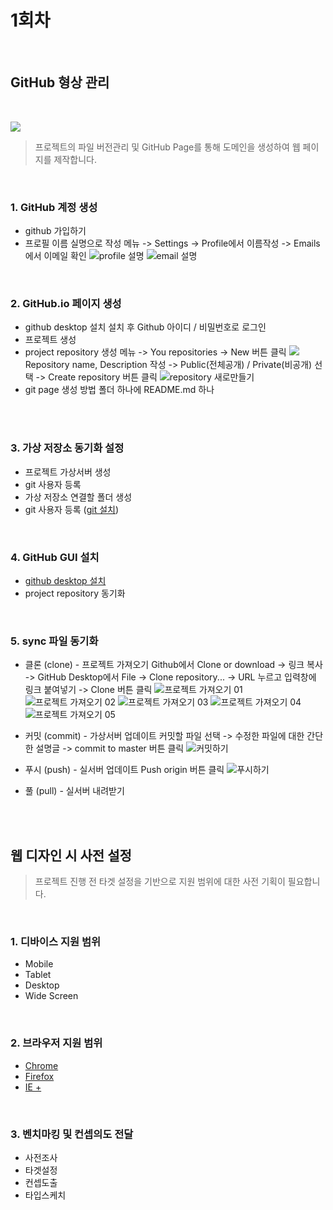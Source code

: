 # 1회차

<br>

## GitHub 형상 관리

<br>

![](https://i.imgur.com/NxoHnE8.png)
> 프로젝트의 파일 버전관리 및 GitHub Page를 통해 도메인을 생성하여 웹 페이지를 제작합니다.

<br>

### 1. GitHub 계정 생성
- github 가입하기
- 프로필 이름 실명으로 작성
  메뉴 -> Settings -> Profile에서 이름작성 -> Emails에서 이메일 확인
  ![profile 설명](https://i.imgur.com/V9gzjbq.png)
  ![email 설명](https://i.imgur.com/0M0eES2.png)

<br>

### 2. GitHub.io 페이지 생성
- github desktop 설치
  설치 후 Github 아이디 / 비밀번호로 로그인
- 프로젝트 생성
- project repository 생성
  메뉴 -> You repositories -> New 버튼 클릭
  ![](https://i.imgur.com/lzHjhjQ.png)
  Repository name, Description 작성 -> Public(전체공개) / Private(비공개) 선택 -> Create repository 버튼 클릭
  ![repository 새로만들기](https://i.imgur.com/1irjEKL.png)
- git page 생성 방법
  폴더 하나에 README.md 하나

<br>
<br>

### 3. 가상 저장소 동기화 설정
- 프로젝트 가상서버 생성
- git 사용자 등록
- 가상 저장소 연결할 폴더 생성
- git 사용자 등록 ([git 설치](https://coding-factory.tistory.com/245))

<br>

### 4. GitHub GUI 설치
- [github desktop 설치](https://desktop.github.com/)
- project repository 동기화

<br>

### 5. sync 파일 동기화
- 클론 (clone) - 프로젝트 가져오기
  Github에서 Clone or download -> 링크 복사 -> GitHub Desktop에서 File -> Clone repository... -> URL 누르고 입력창에 링크 붙여넣기 -> Clone 버튼 클릭
  ![프로젝트 가져오기 01](https://i.imgur.com/xLMFWDj.png)
  ![프로젝트 가져오기 02](https://i.imgur.com/0xcAUkf.png)
  ![프로젝트 가져오기 03](https://i.imgur.com/8p9Soki.png)
  ![프로젝트 가져오기 04](https://i.imgur.com/xUgWjlz.png)
  ![프로젝트 가져오기 05](https://i.imgur.com/0t6tb0U.png)

- 커밋 (commit) - 가상서버 업데이트
  커밋할 파일 선택 -> 수정한 파일에 대한 간단한 설명글 -> commit to master 버튼 클릭
  ![커밋하기](https://i.imgur.com/9163d6L.png)
- 푸시 (push) - 실서버 업데이트
  Push origin 버튼 클릭
  ![푸시하기](https://i.imgur.com/rJMJ3RT.png)
- 풀 (pull) - 실서버 내려받기

<br>
<br>

## 웹 디자인 시 사전 설정
> 프로젝트 진행 전 타겟 설정을 기반으로 지원 범위에 대한 사전 기획이 필요합니다.

<br>

### 1. 디바이스 지원 범위
- Mobile
- Tablet
- Desktop
- Wide Screen

<br>

### 2. 브라우저 지원 범위
- [Chrome](https://www.google.com/intl/ko_ALL/chrome/)
- [Firefox](https://www.mozilla.org/ko/firefox/new/)
- [IE +](https://support.microsoft.com/ko-kr/help/17621/internet-explorer-downloads)

<br>

### 3. 벤치마킹 및 컨셉의도 전달
- 사전조사
- 타겟설정
- 컨셉도출
- 타입스케치